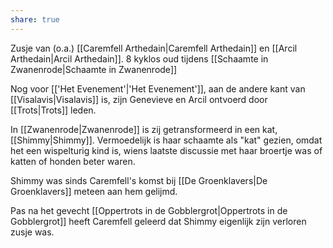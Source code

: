 ```yaml
---
share: true
---
```

Zusje van (o.a.) [[Caremfell Arthedain|Caremfell Arthedain]] en [[Arcil Arthedain|Arcil Arthedain]]. 8 kyklos oud tijdens [[Schaamte in Zwanenrode|Schaamte in Zwanenrode]]

Nog voor [['Het Evenement'|'Het Evenement']], aan de andere kant van [[Visalavis|Visalavis]] is, zijn Genevieve en Arcil ontvoerd door [[Trots|Trots]] leden.

In [[Zwanenrode|Zwanenrode]] is zij getransformeerd in een kat, [[Shimmy|Shimmy]]. Vermoedelijk is haar schaamte als "kat" gezien, omdat het een wispelturig kind is, wiens laatste discussie met haar broertje was of katten of honden beter waren.


Shimmy was sinds Caremfell's komst bij [[De Groenklavers|De Groenklavers]] meteen aan hem gelijmd.

Pas na het gevecht [[Oppertrots in de Gobblergrot|Oppertrots in de Gobblergrot]] heeft Caremfell geleerd dat Shimmy eigenlijk zijn verloren zusje was.